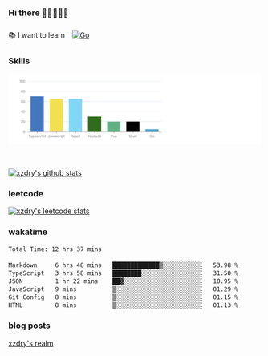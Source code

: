 ### Hi there 👋👋👋👋👋

 :books: I want to learn <a href="https://go.dev/" target="_blank"><img style="margin: 10px" src="https://profilinator.rishav.dev/skills-assets/go-original.svg" alt="Go" height="50" /></a>  

### Skills
![](img/2022-09-05-22-04-20.png)

<br />

[![xzdry's github stats](https://github-readme-stats.vercel.app/api?username=xzdry&count_private=true&show_icons=true&theme=vue)](https://github.com/xzdry)

### leetcode
[![xzdry's leetcode stats](https://leetcard.jacoblin.cool/xzdry-2?theme=light&font=Anek%20Kannada&site=cn)](https://leetcode.cn/u/xzdry-2/)

### wakatime
<!--START_SECTION:waka-->

```text
Total Time: 12 hrs 37 mins

Markdown     6 hrs 48 mins   █████████████▒░░░░░░░░░░░   53.98 %
TypeScript   3 hrs 58 mins   ████████░░░░░░░░░░░░░░░░░   31.50 %
JSON         1 hr 22 mins    ██▓░░░░░░░░░░░░░░░░░░░░░░   10.95 %
JavaScript   9 mins          ▒░░░░░░░░░░░░░░░░░░░░░░░░   01.29 %
Git Config   8 mins          ▒░░░░░░░░░░░░░░░░░░░░░░░░   01.15 %
HTML         8 mins          ▒░░░░░░░░░░░░░░░░░░░░░░░░   01.13 %
```

<!--END_SECTION:waka-->

### blog posts
[xzdry's realm](https://www.justdry.net/)
